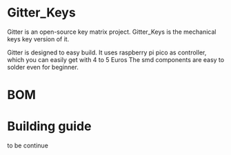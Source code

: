 # Gitter_Keys
Gitter is an open-source key matrix project. Gitter_Keys is the mechanical keys key version of it. 

Gitter is designed to easy build. 
It uses raspberry pi pico as controller, which you can easily get with 4 to 5 Euros
The smd components are easy to solder even for beginner. 


# BOM


# Building guide
to be continue

